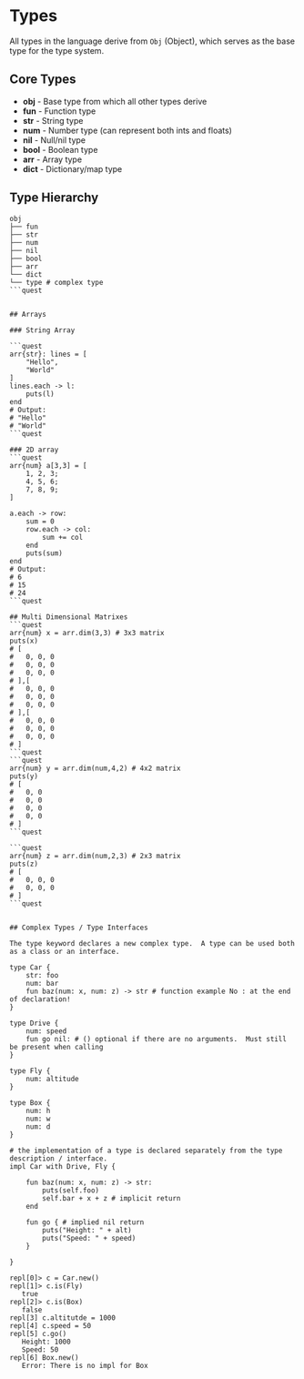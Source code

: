 # Types

All types in the language derive from `Obj` (Object), which serves as the base type for the type system.

## Core Types

- **obj** - Base type from which all other types derive
- **fun** - Function type
- **str** - String type
- **num** - Number type (can represent both ints and floats)
- **nil** - Null/nil type
- **bool** - Boolean type
- **arr** - Array type
- **dict** - Dictionary/map type

## Type Hierarchy

```quest
obj
├── fun
├── str
├── num
├── nil
├── bool
├── arr
└── dict
└── type # complex type
```quest


## Arrays

### String Array

```quest
arr{str}: lines = [
    "Hello",
    "World"
]
lines.each -> l:
    puts(l)
end
# Output:
# "Hello"
# "World"
```quest

### 2D array
```quest
arr{num} a[3,3] = [
    1, 2, 3;
    4, 5, 6;
    7, 8, 9;
]

a.each -> row:
    sum = 0
    row.each -> col:
        sum += col
    end
    puts(sum)
end
# Output:
# 6
# 15
# 24
```quest

## Multi Dimensional Matrixes
```quest
arr{num} x = arr.dim(3,3) # 3x3 matrix
puts(x)
# [
#   0, 0, 0
#   0, 0, 0
#   0, 0, 0
# ],[
#   0, 0, 0
#   0, 0, 0
#   0, 0, 0
# ],[
#   0, 0, 0
#   0, 0, 0
#   0, 0, 0
# ]
```quest
```quest
arr{num} y = arr.dim(num,4,2) # 4x2 matrix
puts(y)
# [
#   0, 0
#   0, 0
#   0, 0
#   0, 0
# ]
```quest

```quest
arr{num} z = arr.dim(num,2,3) # 2x3 matrix
puts(z)
# [
#   0, 0, 0
#   0, 0, 0
# ]
```quest


## Complex Types / Type Interfaces

The type keyword declares a new complex type.  A type can be used both as a class or an interface.

type Car {
    str: foo
    num: bar
    fun baz(num: x, num: z) -> str # function example No : at the end of declaration!
}

type Drive {
    num: speed
    fun go nil: # () optional if there are no arguments.  Must still be present when calling
}

type Fly {
    num: altitude
}

type Box {
    num: h
    num: w
    num: d
}

# the implementation of a type is declared separately from the type description / interface.
impl Car with Drive, Fly {

    fun baz(num: x, num: z) -> str:
        puts(self.foo)
        self.bar + x + z # implicit return
    end

    fun go { # implied nil return
        puts("Height: " + alt)
        puts("Speed: " + speed)
    }

}

repl[0]> c = Car.new()
repl[1]> c.is(Fly)
   true
repl[2]> c.is(Box)
   false
repl[3] c.altitutde = 1000
repl[4] c.speed = 50
repl[5] c.go()
   Height: 1000
   Speed: 50
repl[6] Box.new()
   Error: There is no impl for Box

